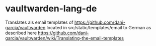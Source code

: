 # vaultwarden-lang-de
Translates als email templates of https://github.com/dani-garcia/vaultwarden located in src/static/templates/email to German as described here https://github.com/dani-garcia/vaultwarden/wiki/Translating-the-email-templates
